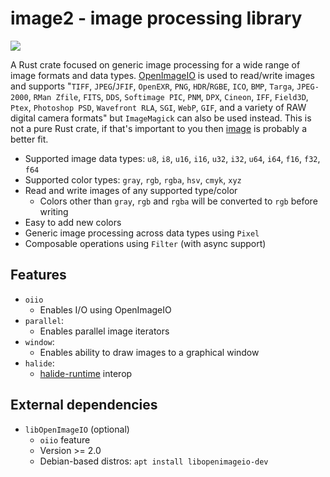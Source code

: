 # image2 - image processing library

<a href="https://crates.io/crates/image2">
    <img src="https://img.shields.io/crates/v/image2.svg">
</a>

A Rust crate focused on generic image processing for a wide range of image formats and data types. [OpenImageIO](https://github.com/OpenImageIO/oiio) is used to read/write images and supports "`TIFF`, `JPEG`/`JFIF`, `OpenEXR`, `PNG`, `HDR`/`RGBE`, `ICO`, `BMP`, `Targa`, `JPEG-2000`, `RMan Zfile`, `FITS`, `DDS`, `Softimage PIC`, `PNM`, `DPX`, `Cineon`, `IFF`, `Field3D`, `Ptex`, `Photoshop PSD`, `Wavefront RLA`, `SGI`, `WebP`, `GIF`, and a variety of RAW digital camera formats"  but `ImageMagick` can also be used instead. This is not a pure Rust crate, if that's important to you then [image](https://github.com/image-rs/image) is probably a better fit.

- Supported image data types: `u8`, `i8`, `u16`, `i16`, `u32`, `i32`, `u64`, `i64`, `f16`, `f32`, `f64`
- Supported color types: `gray`, `rgb`, `rgba`, `hsv`, `cmyk`, `xyz`
- Read and write images of any supported type/color
  * Colors other than `gray`, `rgb` and `rgba` will be converted to `rgb` before writing
- Easy to add new colors
- Generic image processing across data types using `Pixel`
- Composable operations using `Filter` (with async support)

## Features

- `oiio`
  * Enables I/O using OpenImageIO
- `parallel`:
  * Enables parallel image iterators
- `window`:
  * Enables ability to draw images to a graphical window
- `halide`:
  * [halide-runtime](https://github.com/zshipko/halide-runtime) interop

## External dependencies

- `libOpenImageIO` (optional)
    * `oiio` feature
    * Version >= 2.0
    * Debian-based distros: `apt install libopenimageio-dev`



